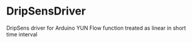 # DripSensDriver
DripSens driver for Arduino YUN
Flow function treated as linear in short time interval
